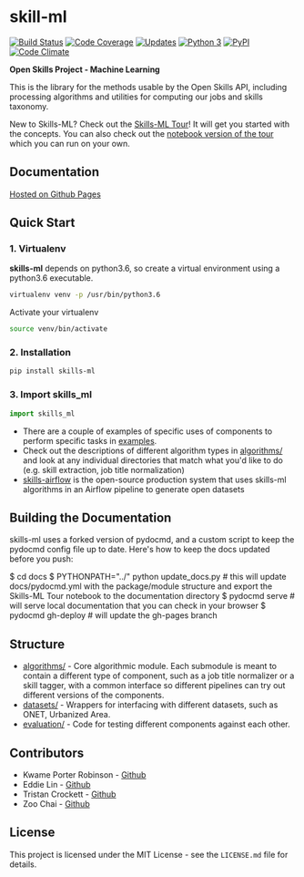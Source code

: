 skill-ml
=========

[![Build Status](https://travis-ci.org/workforce-data-initiative/skills-ml.svg?branch=master)](https://travis-ci.org/workforce-data-initiative/skills-ml)
[![Code Coverage](https://codecov.io/gh/workforce-data-initiative/skills-ml/branch/master/graph/badge.svg)](https://codecov.io/gh/workforce-data-initiative/skills-ml)
[![Updates](https://pyup.io/repos/github/workforce-data-initiative/skills-ml/shield.svg)](https://pyup.io/repos/github/workforce-data-initiative/skills-ml/)
[![Python 3](https://pyup.io/repos/github/workforce-data-initiative/skills-ml/python-3-shield.svg)](https://pyup.io/repos/github/workforce-data-initiative/skills-ml/)
[![PyPI](https://img.shields.io/pypi/v/skills-ml.svg)]()
[![Code Climate](https://codeclimate.com/github/workforce-data-initiative/skills-ml.png)](https://codeclimate.com/github/workforce-data-initiative/skills-ml)


**Open Skills Project - Machine Learning**

This is the library for the methods usable by the Open Skills API, including processing algorithms and utilities for computing our jobs and skills taxonomy.


New to Skills-ML? Check out the [Skills-ML Tour](https://workforce-data-initiative.github.io/skills-ml/skills_ml_tour)! It will get you started with the concepts. You can also check out the [notebook version of the tour](https://github.com/workforce-data-initiative/skills-ml/blob/master/Skills-ML%20Tour.ipynb) which you can run on your own.

Documentation
-----------
[Hosted on Github Pages](https://workforce-data-initiative.github.io/skills-ml/)


Quick Start
-----------
### 1. Virtualenv
**skills-ml** depends on python3.6, so create a virtual environment using a python3.6 executable.

```bash
virtualenv venv -p /usr/bin/python3.6
```
Activate your virtualenv

```bash
source venv/bin/activate
```

### 2. Installation


```bash
pip install skills-ml
```

### 3. Import skills_ml
```python
import skills_ml
```

- There are a couple of examples of specific uses of components to perform specific tasks in [examples](examples/).
- Check out the descriptions of different algorithm types in [algorithms/](skills_ml/algorithms/) and look at any individual directories that match what you'd like to do (e.g. skill extraction, job title normalization)
- [skills-airflow](https://github.com/workforce-data-initiative/skills-airflow) is the open-source production system that uses skills-ml algorithms in an Airflow pipeline to generate open datasets


Building the Documentation
----------

skills-ml uses a forked version of pydocmd, and a custom script to keep the pydocmd config file up to date. Here's how to keep the docs updated before you push:

$ cd docs
$ PYTHONPATH="../" python update_docs.py # this will update docs/pydocmd.yml with the package/module structure and export the Skills-ML Tour notebook to the documentation directory
$ pydocmd serve # will serve local documentation that you can check in your browser
$ pydocmd gh-deploy # will update the gh-pages branch


Structure
----------
- [algorithms/](skills_ml/algorithms/) - Core algorithmic module. Each submodule is meant to contain a different type of component, such as a job title normalizer or a skill tagger, with a common interface so different pipelines can try out different versions of the components.
- [datasets/](skills_ml/datasets/) - Wrappers for interfacing with different datasets, such as ONET, Urbanized Area.
- [evaluation/](skills_ml/evaluation/) - Code for testing different components against each other.


Contributors
----------
- Kwame Porter Robinson - [Github](https://github.com/robinsonkwame)
- Eddie Lin - [Github](https://github.com/tweddielin)
- Tristan Crockett - [Github](https://github.com/thcrock)
- Zoo Chai - [Github](https://github.com/zoochai)


License
-------
This project is licensed under the MIT License - see the `LICENSE.md` file for details.

